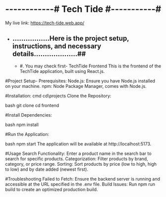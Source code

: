 # ------------# Tech Tide #-----------#

My live link: https://tech-tide.web.app/

- ## .................Here is the project setup, instructions, and necessary details....................##

  - #. You may check first-
    TechTide Frontend
This is the frontend of the TechTide application, built using React.js.

#Project Setup-
Prerequisites:
Node.js: Ensure you have Node.js installed on your machine.
npm: Node Package Manager, comes with Node.js.

#Installation:
cmd
cd\projects
Clone the Repository:

bash
git clone <repository-url>
cd frontend

#Install Dependencies:

bash
npm install

#Run the Application:

bash
npm start
The application will be available at http://localhost:5173.

#Usage
Search Functionality: Enter a product name in the search bar to search for specific products.
Categorization: Filter products by brand, category, or price range.
Sorting: Sort products by price (low to high, high to low) and by date added (newest first).

#Troubleshooting
Failed to Fetch: Ensure the backend server is running and accessible at the URL specified in the .env file.
Build Issues: Run npm run build to create an optimized production build.

